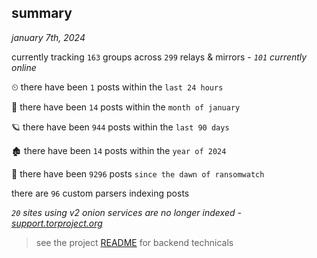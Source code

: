 
## summary
_january 7th, 2024_

currently tracking `163` groups across `299` relays & mirrors - _`101` currently online_

⏲ there have been `1` posts within the `last 24 hours`

🦈 there have been `14` posts within the `month of january`

🪐 there have been `944` posts within the `last 90 days`

🏚 there have been `14` posts within the `year of 2024`

🦕 there have been `9296` posts `since the dawn of ransomwatch`

there are `96` custom parsers indexing posts

_`20` sites using v2 onion services are no longer indexed - [support.torproject.org](https://support.torproject.org/onionservices/v2-deprecation/)_

> see the project [README](https://github.com/joshhighet/ransomwatch#ransomwatch--) for backend technicals
